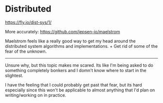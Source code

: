 # Distributed

https://fly.io/dist-sys/1/

More accurately: https://github.com/jepsen-io/maelstrom

Maelstrom feels like a really good way to get my head around the distributed system algorithms and implementations. + Get rid of some of the fear of the unknown. 

---

Unsure why, but this topic makes me scared. Its like I'm being asked to do something completely bonkers and I domn't know where to start in the slightest.

I have the feeling that I could probably get past that fear, but its hard especially since this won't be applicable to almost anything that I'd plan on writing/working on in practice.
